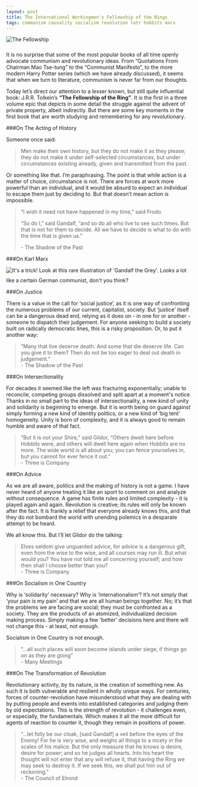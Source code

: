 ```yaml
---
layout: post
title: The International Workingmen's Fellowship of the Rings
tags: communism causality socialism revolution lotr hobbits marx
---
```


<img src="{{ site.baseurl }}/images/fellowship.jpg" title="The Fellowship" class="img-thumbnail" style="margin-bottom: 10px"></img>

It is no surprise that some of the most popular books of all time openly advocate communism and revolutionary ideas.  From “Quotations From Chairman Mao Tse-tung” to the “Communist Manifesto”, to the more modern Harry Potter series (which we have already discussed), it seems that when we turn to literature, communism is never far from our thoughts.

Today let’s direct our attention to a lesser known, but still quite influential book: J.R.R. Tolkein’s <b>“The Fellowship of the Ring”</b>.  It is the first in a three volume epic that depicts in some detail the struggle against the advent of private property, albeit indirectly.  But there are some key moments in the first book that are worth studying and remembering for any revolutionary.

###On The Acting of History

Someone once said:

<blockquote>Men make their own history, but they do not make it as they please; they do not make it under self-selected circumstances, but under circumstances existing already, given and transmitted from the past.</blockquote>

Or something like that.  I’m paraphrasing. The point is that while action is a matter of choice, circumstance is not.  There are forces at work more powerful than an individual, and it would be absurd to expect an individual to escape them just by deciding to.  But that doesn’t mean action is impossible.

<blockquote>“I wish it need not have happened in my time,” said Frodo.

“So do I,” said Gandalf, “and so do all who live to see such times.  But that is not for them to decide.  All we have to decide is what to do with the time that is given us.” 
  <footer class="blockquote-footer"> - The Shadow of the Past</footer>
</blockquote>

###On Karl Marx

<img src="{{ site.baseurl }}/images/marx.jpg" title="It's a trick!" class="img-thumbnail" style="margin-bottom: 10px"></img>
Look at this rare illustration of 'Gandalf the Grey'.  Looks a lot like a certain German communist, don't you think?

###On Justice

There is a value in the call for ‘social justice’, as it is one way of confronting the numerous problems of our current, capitalist, society.  But ‘justice’ itself can be a dangerous dead end, relying as it does on - in one for or another - someone to dispatch their judgement.  For anyone seeking to build a society built on radically democratic lines, this is a risky proposition.  Or, to put it another way:

<blockquote>
“Many that live deserve death. And some that die deserve life. Can you give it to them? Then do not be too eager to deal out death in judgement.”
  <footer class="blockquote-footer"> - The Shadow of the Past</footer>
</blockquote>

###On Intersectionality

For decades it seemed like the left was fracturing exponentially; unable to reconcile, competing groups dissolved and split apart at a moment's notice.  Thanks in no small part to the ideas of intersectionality, a new kind of unity and solidarity is beginning to emerge.  But it is worth being on guard against simply forming a new kind of identity politics, or a new kind of ‘big tent’ homogeneity.  Unity is born of complexity, and it is always good to remain humble and aware of that fact.

<blockquote>
“But it is not your Shire,” said Gildor, “Others dwelt here before Hobbits were, and others will dwell here again when Hobbits are no more.  The wide world is all about you;  you can fence yourselves in, but you cannot for ever fence it out.”
  <footer class="blockquote-footer"> - Three is Company</footer>
</blockquote>

###On Advice

As we are all aware, politics and the making of history is not a game.  I have never heard of anyone treating it like an sport to comment on and analyze without consequence.  A game has finite rules and limited complexity - it is played again and again.  Revolution is creative; its rules will only be known after the fact.  It is frankly a relief that everyone already knows this, and that they do not bombard the world with unending polemics in a desparate attempt to be heard.

We all know this.  But I’ll let Gildor do the talking:

<blockquote>
Elves seldom give unguarded advice, for advice is a dangerous gift, even from the wise to the wise, and all courses may run ill. But what would you? You have not told me all concerning yourself; and how then shall I choose better than you?
  <footer class="blockquote-footer"> - Three is Company</footer>
</blockquote>

###On Socialism in One Country

Why is ‘solidarity’ necessary? Why is ‘internationalism’? It’s not simply that ‘your pain is my pain’ and that we are all human beings together.  No; it’s that the problems we are facing are social; they must be confronted as a society.  They are the products of an atomized, individualized decision making process.  Simply making a few ‘better’ decisions here and there will not change this - at least, not enough.

Socialism in One Country is not enough.

<blockquote>
  “...all such places will soon become islands under siege, if things go on as they are going”
  <footer class="blockquote-footer"> - Many Meetings</footer>
</blockquote>

###On The Transformation of Revolution

Revolutionary activity, by its nature, is the creation of something new.  As such it is both vulnerable and resilient in wholly unique ways.  For centuries, forces of counter-revolution have misunderstood what they are dealing with by putting people and events into established categories and judging them by old expectations.  This is the strength of revolution - it challenges even, or especially, the fundamentals.  Which makes it all the more difficult for agents of reaction to counter it, though they remain in positions of power.

<blockquote>
“...let folly be our cloak, [said Gandalf] a veil before the eyes of the Enemy! For he is very wise, and weighs all things to a nicety in the scales of his malice. But the only measure that he knows is desire, desire for power; and so he judges all hearts. Into his heart the thought will not enter that any will refuse it, that having the Ring we may seek to destroy it. If we seek this, we shall put him out of reckoning.”
  <footer class="blockquote-footer"> - The Council of Elrond</footer>
</blockquote>
